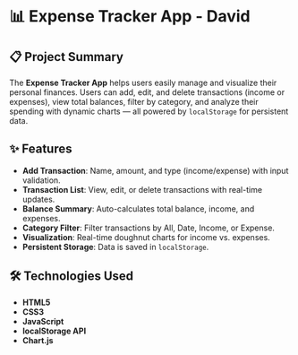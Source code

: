 # 📊 Expense Tracker App - David

## 📋 Project Summary

The **Expense Tracker App** helps users easily manage and visualize their personal finances. Users can add, edit, and delete transactions (income or expenses), view total balances, filter by category, and analyze their spending with dynamic charts — all powered by `localStorage` for persistent data.

## ✨ Features

- **Add Transaction**: Name, amount, and type (income/expense) with input validation.
- **Transaction List**: View, edit, or delete transactions with real-time updates.
- **Balance Summary**: Auto-calculates total balance, income, and expenses.
- **Category Filter**: Filter transactions by All, Date, Income, or Expense.
- **Visualization**: Real-time doughnut charts for income vs. expenses.
- **Persistent Storage**: Data is saved in `localStorage`.

## 🛠 Technologies Used

- **HTML5**
- **CSS3**
- **JavaScript**
- **localStorage API**
- **Chart.js**
